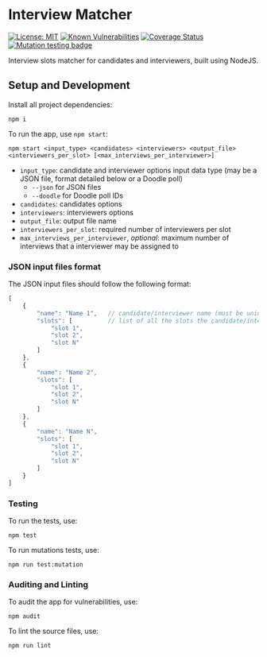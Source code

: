 # Interview Matcher

[![License: MIT](https://img.shields.io/badge/License-MIT-yellow.svg)](https://opensource.org/licenses/MIT) [![Known Vulnerabilities](https://snyk.io/test/github/xRuiAlves/interview-matcher/badge.svg)](https://snyk.io/test/github/{username}/{repo}) [![Coverage Status](https://coveralls.io/repos/github/xRuiAlves/interview-matcher/badge.svg?branch=master)](https://coveralls.io/github/xRuiAlves/interview-matcher?branch=master) [![Mutation testing badge](https://img.shields.io/endpoint?style=flat&url=https%3A%2F%2Fbadge-api.stryker-mutator.io%2Fgithub.com%2FxRuiAlves%2Finterview-matcher%2Fmaster)](https://dashboard.stryker-mutator.io/reports/github.com/xRuiAlves/interview-matcher/master)

Interview slots matcher for candidates and interviewers, built using NodeJS.

## Setup and Development

Install all project dependencies:

```
npm i
```

To run the app, use `npm start`:

```
npm start <input_type> <candidates> <interviewers> <output_file> <interviewers_per_slot> [<max_interviews_per_interviewer>]
```

- `input_type`: candidate and interviewer options input data type (may be a JSON file, format detailed below or a Doodle poll)
    - `--json` for JSON files
    - `--doodle` for Doodle poll IDs
- `candidates`: candidates options
- `interviewers`: interviewers options
- `output_file`: output file name
- `interviewers_per_slot`: required number of interviewers per slot
- `max_interviews_per_interviewer`, *optional*: maximum number of interviews that a interviewer may be assigned to

### JSON input files format

The JSON input files should follow the following format:

```javascript
[
    {
        "name": "Name 1",   // candidate/interviewer name (must be unique)
        "slots": [          // list of all the slots the candidate/interviewer has availability to attend
            "slot 1",
            "slot 2",
            "slot N"
        ]
    },
    {
        "name": "Name 2",
        "slots": [
            "slot 1",
            "slot 2",
            "slot N"
        ]
    },
    {
        "name": "Name N",
        "slots": [
            "slot 1",
            "slot 2",
            "slot N"
        ]
    }
]
```

### Testing

To run the tests, use:

```
npm test
```

To run mutations tests, use:

```
npm run test:mutation
```

### Auditing and Linting

To audit the app for vulnerabilities, use:

```
npm audit
```

To lint the source files, use:

```
npm run lint
```
